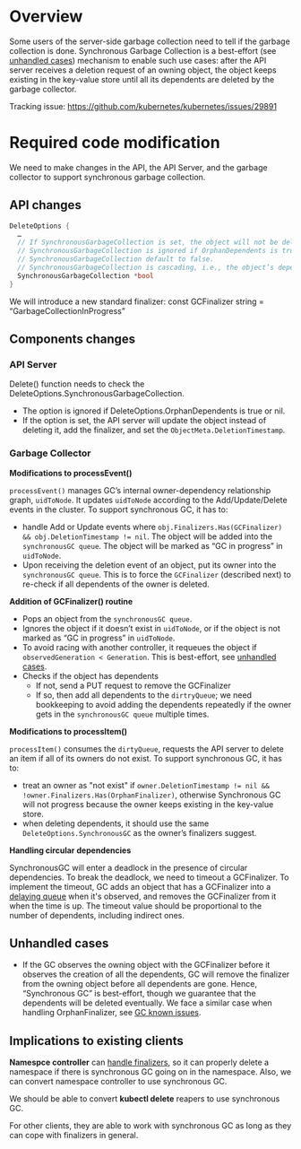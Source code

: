 # Overview

Some users of the server-side garbage collection need to tell if the garbage collection is done. Synchronous Garbage Collection is a best-effort (see [unhandled cases](#unhandled-cases)) mechanism to enable such use cases: after the API server receives a deletion request of an owning object, the object keeps existing in the key-value store until all its dependents are deleted by the garbage collector.

Tracking issue: https://github.com/kubernetes/kubernetes/issues/29891

# Required code modification

We need to make changes in the API, the API Server, and the garbage collector to support synchronous garbage collection.

## API changes
```go
DeleteOptions {
  …
  // If SynchronousGarbageCollection is set, the object will not be deleted immediately. Instead, a GarbageCollectionInProgress finalizer will be placed on the object. The garbage collector will remove the finalizer from the object when all depdendents are deleted.
  // SynchronousGarbageCollection is ignored if OrphanDependents is true or nil.
  // SynchronousGarbageCollection default to false.
  // SynchronousGarbageCollection is cascading, i.e., the object’s dependents will be deleted with the same SynchronousGarbageCollection.
  SynchronousGarbageCollection *bool
}
```

We will introduce a new standard finalizer: const GCFinalizer string = “GarbageCollectionInProgress”

## Components changes

### API Server

Delete() function needs to check the DeleteOptions.SynchronousGarbageCollection.

* The option is ignored if DeleteOptions.OrphanDependents is true or nil.
* If the option is set, the API server will update the object instead of deleting it, add the finalizer, and set the `ObjectMeta.DeletionTimestamp`.

### Garbage Collector

**Modifications to processEvent()**

`processEvent()` manages GC’s internal owner-dependency relationship graph, `uidToNode`. It updates `uidToNode` according to the Add/Update/Delete events in the cluster. To support synchronous GC, it has to:

* handle Add or Update events where `obj.Finalizers.Has(GCFinalizer) && obj.DeletionTimestamp != nil`. The object will be added into the `synchronousGC queue`. The object will be marked as “GC in progress” in `uidToNode`.
* Upon receiving the deletion event of an object, put its owner into the `synchronousGC queue`. This is to force the `GCFinalizer` (described next) to re-check if all dependents of the owner is deleted.

**Addition of GCFinalizer() routine**

* Pops an object from the `synchronousGC queue`.
* Ignores the object if it doesn’t exist in `uidToNode`, or if the object is not marked as “GC in progress” in `uidToNode`.
* To avoid racing with another controller, it requeues the object if `observedGeneration < Generation`. This is best-effort, see [unhandled cases](#unhandled-cases).
* Checks if the object has dependents
  * If not, send a PUT request to remove the GCFinalizer
  * If so, then add all dependents to the `dirtryQueue`; we need bookkeeping to avoid adding the dependents repeatedly if the owner gets in the `synchronousGC queue` multiple times.

**Modifications to processItem()**

`processItem()` consumes the `dirtyQueue`, requests the API server to delete an item if all of its owners do not exist. To support synchronous GC, it has to:

* treat an owner as "not exist" if `owner.DeletionTimestamp != nil && !owner.Finalizers.Has(OrphanFinalizer)`, otherwise Synchronous GC will not progress because the owner keeps existing in the key-value store.
* when deleting dependents, it should use the same `DeleteOptions.SynchronousGC` as the owner’s finalizers suggest.

**Handling circular dependencies**

SynchronousGC will enter a deadlock in the presence of circular dependencies. To break the deadlock, we need to timeout a GCFinalizer. To implement the timeout, GC adds an object that has a GCFinalizer into a [delaying queue](../../pkg/util/workqueue/delaying_queue.go) when it's observed, and removes the GCFinalizer from it when the time is up. The timeout value should be proportional to the number of dependents, including indirect ones.

## Unhandled cases
* If the GC observes the owning object with the GCFinalizer before it observes the creation of all the dependents, GC will remove the finalizer from the owning object before all dependents are gone. Hence, “Synchronous GC” is best-effort, though we guarantee that the dependents will be deleted eventually. We face a similar case when handling OrphanFinalizer, see [GC known issues](https://github.com/kubernetes/kubernetes/issues/26120).


## Implications to existing clients

**Namespce controller** can [handle finalizers](https://github.com/kubernetes/kubernetes/pull/32524), so it can properly delete a namespace if there is synchronous GC going on in the namespace. Also, we can convert namespace controller to use synchronous GC.

We should be able to convert **kubectl delete** reapers to use synchronous GC.

For other clients, they are able to work with synchronous GC as long as they can cope with finalizers in general.
